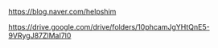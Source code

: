 https://blog.naver.com/helpshim

https://drive.google.com/drive/folders/10phcamJgYHtQnE5-9VRygJ87ZlMaI7l0
